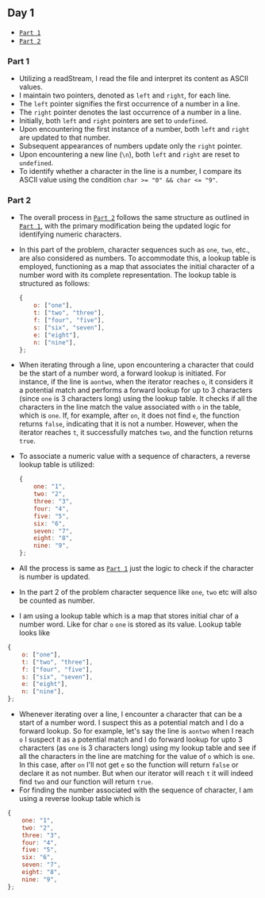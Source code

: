 ## Day 1

- [`Part 1`](#part-1)
- [`Part 2`](#part-2)

### Part 1

- Utilizing a readStream, I read the file and interpret its content as ASCII values.
- I maintain two pointers, denoted as `left` and `right`, for each line.
- The `left` pointer signifies the first occurrence of a number in a line.
- The `right` pointer denotes the last occurrence of a number in a line.
- Initially, both `left` and `right` pointers are set to `undefined`.
- Upon encountering the first instance of a number, both `left` and `right` are updated to that number.
- Subsequent appearances of numbers update only the `right` pointer.
- Upon encountering a new line (`\n`), both `left` and `right` are reset to `undefined`.
- To identify whether a character in the line is a number, I compare its ASCII value using the condition `char >= "0" && char <= "9"`.

### Part 2

- The overall process in [`Part 2`](#part-2) follows the same structure as outlined in [`Part 1`](#part-1), with the primary modification being the updated logic for identifying numeric characters.

- In this part of the problem, character sequences such as `one`, `two`, etc., are also considered as numbers. To accommodate this, a lookup table is employed, functioning as a map that associates the initial character of a number word with its complete representation. The lookup table is structured as follows:

  ```javascript
  {
      o: ["one"],
      t: ["two", "three"],
      f: ["four", "five"],
      s: ["six", "seven"],
      e: ["eight"],
      n: ["nine"],
  };
  ```

- When iterating through a line, upon encountering a character that could be the start of a number word, a forward lookup is initiated. For instance, if the line is `aontwo`, when the iterator reaches `o`, it considers it a potential match and performs a forward lookup for up to 3 characters (since `one` is 3 characters long) using the lookup table. It checks if all the characters in the line match the value associated with `o` in the table, which is `one`. If, for example, after `on`, it does not find `e`, the function returns `false`, indicating that it is not a number. However, when the iterator reaches `t`, it successfully matches `two`, and the function returns `true`.

- To associate a numeric value with a sequence of characters, a reverse lookup table is utilized:

  ```javascript
  {
      one: "1",
      two: "2",
      three: "3",
      four: "4",
      five: "5",
      six: "6",
      seven: "7",
      eight: "8",
      nine: "9",
  };
  ```

- All the process is same as [`Part 1`](#part-1) just the logic to check if the character is number is updated.
- In the part 2 of the problem character sequence like `one`, `two` etc will also be counted as number.
- I am using a lookup table which is a map that stores initial char of a number word. Like for char `o` `one` is stored as its value. Lookup table looks like

```javascript
{
    o: ["one"],
    t: ["two", "three"],
    f: ["four", "five"],
    s: ["six", "seven"],
    e: ["eight"],
    n: ["nine"],
};
```

- Whenever iterating over a line, I encounter a character that can be a start of a number word. I suspect this as a potential match and I do a forward lookup. So for example, let's say the line is `aontwo` when I reach `o` I suspect it as a potential match and I do forward lookup for upto 3 characters (as `one` is 3 characters long) using my lookup table and see if all the characters in the line are matching for the value of `o` which is `one`. In this case, after `on` I'll not get `e` so the function will return `false` or declare it as not number. But when our iterator will reach `t` it will indeed find `two` and our function will return `true`.
- For finding the number associated with the sequence of character, I am using a reverse lookup table which is

```javascript
{
    one: "1",
    two: "2",
    three: "3",
    four: "4",
    five: "5",
    six: "6",
    seven: "7",
    eight: "8",
    nine: "9",
};
```

